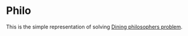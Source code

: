 # Philo

This is the simple representation of solving [Dining philosophers problem](https://en.wikipedia.org/wiki/Dining_philosophers_problem).
